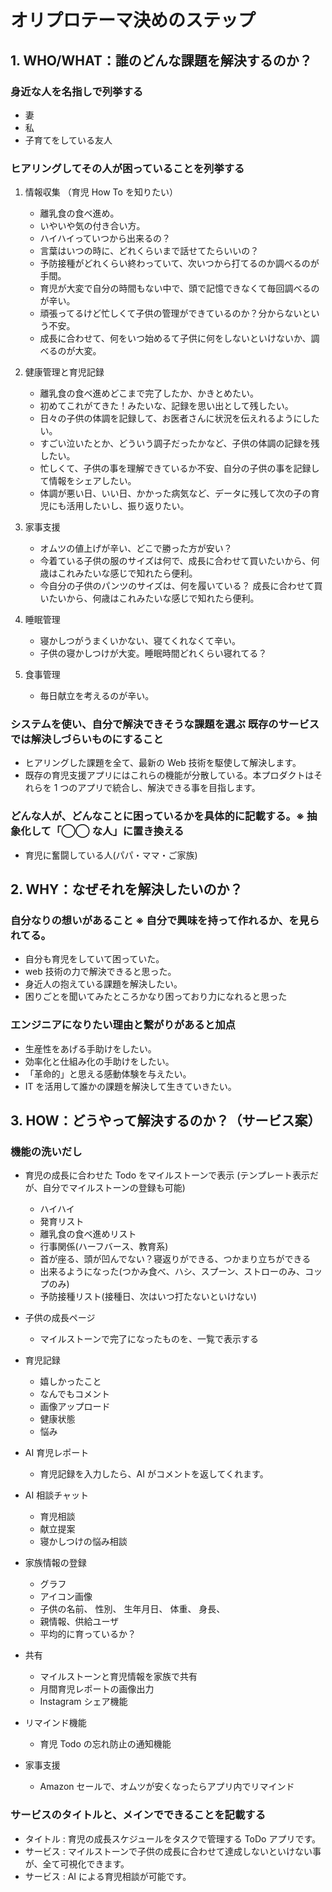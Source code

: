 # オリプロテーマ決めのステップ

## 1. WHO/WHAT：誰のどんな課題を解決するのか？

### 身近な人を名指しで列挙する

- 妻
- 私
- 子育てをしている友人

### ヒアリングしてその人が困っていることを列挙する

1. 情報収集 （育児 How To を知りたい）

   - 離乳食の食べ進め。
   - いやいや気の付き合い方。
   - ハイハイっていつから出来るの？
   - 言葉はいつの時に、どれくらいまで話せてたらいいの？
   - 予防接種がどれくらい終わっていて、次いつから打てるのか調べるのが手間。
   - 育児が大変で自分の時間もない中で、頭で記憶できなくて毎回調べるのが辛い。
   - 頑張ってるけど忙しくて子供の管理ができているのか？分からないという不安。
   - 成長に合わせて、何をいつ始めるて子供に何をしないといけないか、調べるのが大変。

2. 健康管理と育児記録

   - 離乳食の食べ進めどこまで完了したか、かきとめたい。
   - 初めてこれがてきた！みたいな、記録を思い出として残したい。
   - 日々の子供の体調を記録して、お医者さんに状況を伝えれるようにしたい。
   - すごい泣いたとか、どういう調子だったかなど、子供の体調の記録を残したい。
   - 忙しくて、子供の事を理解できているか不安、自分の子供の事を記録して情報をシェアしたい。
   - 体調が悪い日、いい日、かかった病気など、データに残して次の子の育児にも活用したいし、振り返りたい。

3. 家事支援

   - オムツの値上げが辛い、どこで勝った方が安い？
   - 今着ている子供の服のサイズは何で、成長に合わせて買いたいから、何歳はこれみたいな感じで知れたら便利。
   - 今自分の子供のパンツのサイズは、何を履いている？ 成長に合わせて買いたいから、何歳はこれみたいな感じで知れたら便利。

4. 睡眠管理

   - 寝かしつがうまくいかない、寝てくれなくて辛い。
   - 子供の寝かしつけが大変。睡眠時間どれくらい寝れてる？

5. 食事管理

   - 毎日献立を考えるのが辛い。

### システムを使い、自分で解決できそうな課題を選ぶ 既存のサービスでは解決しづらいものにすること

- ヒアリングした課題を全て、最新の Web 技術を駆使して解決します。
- 既存の育児支援アプリにはこれらの機能が分散している。本プロダクトはそれらを 1 つのアプリで統合し、解決できる事を目指します。

### どんな人が、どんなことに困っているかを具体的に記載する。※ 抽象化して「◯◯ な人」に置き換える

- 育児に奮闘している人(パパ・ママ・ご家族)

## 2. WHY：なぜそれを解決したいのか？

### 自分なりの想いがあること ※ 自分で興味を持って作れるか、を見られてる。

- 自分も育児をしていて困っていた。
- web 技術の力で解決できると思った。
- 身近人の抱えている課題を解決したい。
- 困りごとを聞いてみたところかなり困っており力になれると思った

### エンジニアになりたい理由と繋がりがあると加点

- 生産性をあげる手助けをしたい。
- 効率化と仕組み化の手助けをしたい。
- 「革命的」と思える感動体験を与えたい。
- IT を活用して誰かの課題を解決して生きていきたい。

## 3. HOW：どうやって解決するのか？（サービス案）

### 機能の洗いだし

- 育児の成長に合わせた Todo をマイルストーンで表示 (テンプレート表示だが、自分でマイルストーンの登録も可能)

  - ハイハイ
  - 発育リスト
  - 離乳食の食べ進めリスト
  - 行事関係(ハーフバース、教育系)
  - 首が座る、頭が凹んでない？寝返りができる、つかまり立ちができる
  - 出来るようになった(つかみ食べ、ハシ、スプーン、ストローのみ、コップのみ)
  - 予防接種リスト(接種日、次はいつ打たないといけない)

- 子供の成長ページ

  - マイルストーンで完了になったものを、一覧で表示する

- 育児記録

  - 嬉しかったこと
  - なんでもコメント
  - 画像アップロード
  - 健康状態
  - 悩み

- AI 育児レポート

  - 育児記録を入力したら、AI がコメントを返してくれます。

- AI 相談チャット

  - 育児相談
  - 献立提案
  - 寝かしつけの悩み相談

- 家族情報の登録

  - グラフ
  - アイコン画像
  - 子供の名前、 性別、 生年月日、 体重、 身長、
  - 親情報、供給ユーザ
  - 平均的に育っているか？

- 共有

  - マイルストーンと育児情報を家族で共有
  - 月間育児レポートの画像出力
  - Instagram シェア機能

- リマインド機能

  - 育児 Todo の忘れ防止の通知機能

- 家事支援

  - Amazon セールで、オムツが安くなったらアプリ内でリマインド

### サービスのタイトルと、メインでできることを記載する

- タイトル : 育児の成長スケジュールをタスクで管理する ToDo アプリです。
- サービス : マイルストーンで子供の成長に合わせて達成しないといけない事が、全て可視化できます。
- サービス : AI による育児相談が可能です。

<!-- ### プロダクトの新規性 と 提案

ママの仕事リスト を 画像にして、インスタとかにシェアできる。
➡ 育児の大変さが可視化。

今日の子供の様子を育児レポートとして、発信する機能。※ 伝説と表して紹介する、おもしろ育児エピソードも盛り込みたい

育児の大変さを可視化できる機能。がんばっていると可視化したい。

育児稼働時間
家事稼働時間
ランキング

入力したら、感謝の言葉(よくできました！！ や お疲れ様です!! )を添えたい。

シェア機能 -->

 <!-- 育児記録の登録、変更、削除、 検索・登録・更新・削除・リマインドができる。 -->

<!-- 育児成長スケジュール ToDo マイルストーン の Web アプリです。 -->

<!-- # テーマのチェックポイント

## 必須チェックポイント:

- [ ⭕ ] 具体的な誰かの課題を解決するものになっているか？

  - 理由:

- [ ⭕ ] なぜそれを作るかに納得感があるか？

  - 理由:

- [ ⭕ ] 期間内でリリースし実際に使ってもらえるか？

  - 理由:

- [ ⭕ ] 一定の機能ボリュームがあるか？

  - 理由:

- [ ⭕ ] エンジニアになりたい理由と PF のテーマにストーリー性があるか？
  - 理由: -->

<!-- - [ ] 仕事現場の課題を解決するものか？
  - 理由:  -->

<!-- # このアプリの魅力

自分の時間を作りたい。
ご飯を考える時間を減らす。
成長に合わせた、必需品、心構え。
初めて育児をする人も大丈夫!! 手助けをする育児チェックリスト。 -->
